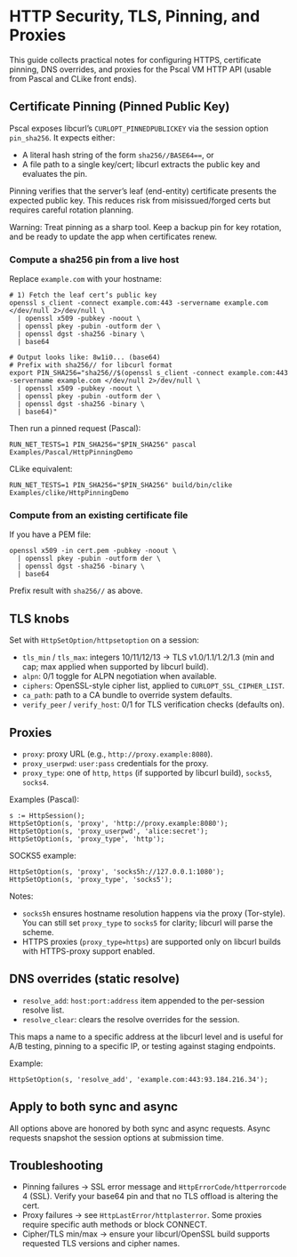 # HTTP Security, TLS, Pinning, and Proxies

This guide collects practical notes for configuring HTTPS, certificate pinning, DNS overrides, and proxies for the Pscal VM HTTP API (usable from Pascal and CLike front ends).

## Certificate Pinning (Pinned Public Key)

Pscal exposes libcurl’s `CURLOPT_PINNEDPUBLICKEY` via the session option `pin_sha256`. It expects either:

- A literal hash string of the form `sha256//BASE64==`, or
- A file path to a single key/cert; libcurl extracts the public key and evaluates the pin.

Pinning verifies that the server’s leaf (end-entity) certificate presents the expected public key. This reduces risk from misissued/forged certs but requires careful rotation planning.

Warning: Treat pinning as a sharp tool. Keep a backup pin for key rotation, and be ready to update the app when certificates renew.

### Compute a sha256 pin from a live host

Replace `example.com` with your hostname:

```
# 1) Fetch the leaf cert’s public key
openssl s_client -connect example.com:443 -servername example.com </dev/null 2>/dev/null \
  | openssl x509 -pubkey -noout \
  | openssl pkey -pubin -outform der \
  | openssl dgst -sha256 -binary \
  | base64

# Output looks like: 8w1i0... (base64)
# Prefix with sha256// for libcurl format
export PIN_SHA256="sha256//$(openssl s_client -connect example.com:443 -servername example.com </dev/null 2>/dev/null \
  | openssl x509 -pubkey -noout \
  | openssl pkey -pubin -outform der \
  | openssl dgst -sha256 -binary \
  | base64)"
```

Then run a pinned request (Pascal):

```
RUN_NET_TESTS=1 PIN_SHA256="$PIN_SHA256" pascal Examples/Pascal/HttpPinningDemo
```

CLike equivalent:

```
RUN_NET_TESTS=1 PIN_SHA256="$PIN_SHA256" build/bin/clike Examples/clike/HttpPinningDemo
```

### Compute from an existing certificate file

If you have a PEM file:

```
openssl x509 -in cert.pem -pubkey -noout \
  | openssl pkey -pubin -outform der \
  | openssl dgst -sha256 -binary \
  | base64
```

Prefix result with `sha256//` as above.

## TLS knobs

Set with `HttpSetOption/httpsetoption` on a session:

- `tls_min` / `tls_max`: integers 10/11/12/13 → TLS v1.0/1.1/1.2/1.3 (min and cap; max applied when supported by libcurl build).
- `alpn`: 0/1 toggle for ALPN negotiation when available.
- `ciphers`: OpenSSL-style cipher list, applied to `CURLOPT_SSL_CIPHER_LIST`.
- `ca_path`: path to a CA bundle to override system defaults.
- `verify_peer` / `verify_host`: 0/1 for TLS verification checks (defaults on).

## Proxies

- `proxy`: proxy URL (e.g., `http://proxy.example:8080`).
- `proxy_userpwd`: `user:pass` credentials for the proxy.
- `proxy_type`: one of `http`, `https` (if supported by libcurl build), `socks5`, `socks4`.

Examples (Pascal):

```
s := HttpSession();
HttpSetOption(s, 'proxy', 'http://proxy.example:8080');
HttpSetOption(s, 'proxy_userpwd', 'alice:secret');
HttpSetOption(s, 'proxy_type', 'http');
```

SOCKS5 example:

```
HttpSetOption(s, 'proxy', 'socks5h://127.0.0.1:1080');
HttpSetOption(s, 'proxy_type', 'socks5');
```

Notes:
- `socks5h` ensures hostname resolution happens via the proxy (Tor-style). You can still set `proxy_type` to `socks5` for clarity; libcurl will parse the scheme.
- HTTPS proxies (`proxy_type=https`) are supported only on libcurl builds with HTTPS-proxy support enabled.

## DNS overrides (static resolve)

- `resolve_add`: `host:port:address` item appended to the per-session resolve list.
- `resolve_clear`: clears the resolve overrides for the session.

This maps a name to a specific address at the libcurl level and is useful for A/B testing, pinning to a specific IP, or testing against staging endpoints.

Example:

```
HttpSetOption(s, 'resolve_add', 'example.com:443:93.184.216.34');
```

## Apply to both sync and async

All options above are honored by both sync and async requests. Async requests snapshot the session options at submission time.

## Troubleshooting

- Pinning failures → SSL error message and `HttpErrorCode/httperrorcode` 4 (SSL). Verify your base64 pin and that no TLS offload is altering the cert.
- Proxy failures → see `HttpLastError/httplasterror`. Some proxies require specific auth methods or block CONNECT.
- Cipher/TLS min/max → ensure your libcurl/OpenSSL build supports requested TLS versions and cipher names.

